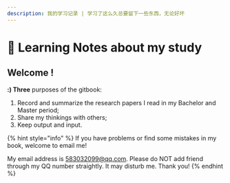 ```yaml
---
description: 我的学习记录 | 学习了这么久总要留下一些东西，无论好坏
---
```


# 🏹 Learning Notes about my study

## Welcome !

**:) Three** purposes of the gitbook:&#x20;

1. Record and summarize the research papers I read in my Bachelor and Master period;
2. Share my thinkings with others;
3. Keep output and input.

{% hint style="info" %}
If you have problems or find some mistakes in my book, welcome to email me!

My email address is 583032099@qq.com. Please do NOT add friend through my QQ number straightly. It may disturb me. Thank you!
{% endhint %}

